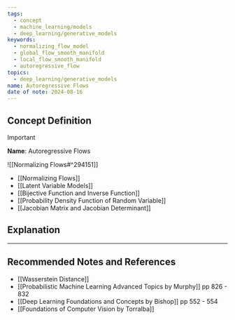 ```yaml
---
tags:
  - concept
  - machine_learning/models
  - deep_learning/generative_models
keywords:
  - normalizing_flow_model
  - global_flow_smooth_manifold
  - local_flow_smooth_manifold
  - autoregressive_flow
topics:
  - deep_learning/generative_models
name: Autoregressive Flows
date of note: 2024-08-16
---
```


## Concept Definition

>[!important]
>**Name**: Autoregressive Flows

![[Normalizing Flows#^294151]]

- [[Normalizing Flows]]
- [[Latent Variable Models]]
- [[Bijective Function and Inverse Function]]
- [[Probability Density Function of Random Variable]]
- [[Jacobian Matrix and Jacobian Determinant]]





## Explanation




-----------
##  Recommended Notes and References




- [[Wasserstein Distance]]
- [[Probabilistic Machine Learning Advanced Topics by Murphy]] pp 826 - 832
- [[Deep Learning Foundations and Concepts by Bishop]] pp 552 - 554
- [[Foundations of Computer Vision by Torralba]]